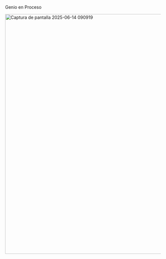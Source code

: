 Genio en Proceso

<img width="857" height="773" alt="Captura de pantalla 2025-06-14 090919" src="https://github.com/user-attachments/assets/5c6feecd-23ff-4034-a04a-7dcaefb8d3e1" />
